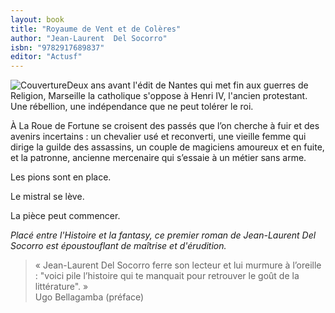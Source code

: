 ```yaml
---
layout: book
title: "Royaume de Vent et de Colères"
author: "Jean-Laurent  Del Socorro"
isbn: "9782917689837"
editor: "Actusf"
---
```

![Couverture](/img/9782917689837.jpg)Deux ans avant l'édit de Nantes qui met fin aux guerres de Religion, Marseille la catholique s'oppose à Henri IV, l'ancien protestant. Une rébellion, une indépendance que ne peut tolérer le roi.

À La Roue de Fortune se croisent des passés que l’on cherche à fuir et des avenirs incertains : un chevalier usé et reconverti, une vieille femme qui dirige la guilde des assassins, un couple de magiciens amoureux et en fuite, et la patronne, ancienne mercenaire qui s’essaie à un métier sans arme.

Les pions sont en place.

Le mistral se lève.

La pièce peut commencer. 

*Placé entre l'Histoire et la fantasy, ce premier roman de Jean-Laurent Del Socorro est époustouflant de maîtrise et d'érudition.*

>« Jean-Laurent Del Socorro ferre son lecteur et lui murmure à l’oreille : "voici pile l’histoire qui te manquait pour retrouver le goût de la littérature". »  
>  Ugo Bellagamba (préface)